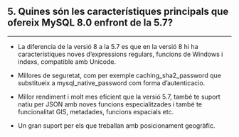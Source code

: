 ## 5.	Quines són les característiques principals que ofereix MySQL 8.0 enfront de la 5.7?
***
- La diferencia de la versió 8 a la 5.7 es que en la versió 8 hi ha característiques noves d’expressions regulars, funcions de Windows i indexs, compatible amb Unicode. 
- Millores de seguretat, com per exemple caching_sha2_password que substitueix a mysql_native_password com forma d’autenticacio.

- Millor rendiment i molt mes eficient que la versió 5.7, també te suport natiu per JSON amb noves funcions especialitzades i també te funcionalitat GIS, metadades, funcions espacials etc. 
- Un gran suport per els que treballan amb posicionament geogràfic.
